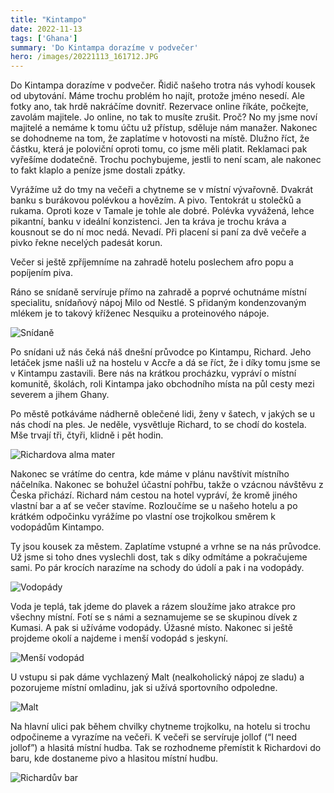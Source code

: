 ```yaml
---
title: "Kintampo"
date: 2022-11-13
tags: ['Ghana']
summary: 'Do Kintampa dorazíme v podvečer'
hero: /images/20221113_161712.JPG
---
```



Do Kintampa dorazíme v podvečer. Řidič našeho trotra nás vyhodí kousek od ubytování. Máme trochu problém ho najít, protože jméno nesedí. Ale fotky ano, tak hrdě nakráčíme dovnitř. Rezervace online říkáte, počkejte, zavolám majitele. Jo online, no tak to musíte zrušit. Proč? No my jsme noví majitelé a nemáme k tomu účtu už přístup, sděluje nám manažer. Nakonec se dohodneme na tom, že zaplatíme v hotovosti na místě. Dlužno říct, že částku, která je poloviční oproti tomu, co jsme měli platit. Reklamaci pak vyřešíme dodatečně. Trochu pochybujeme, jestli to není scam, ale nakonec to fakt klaplo a peníze jsme dostali zpátky.

Vyrážíme už do tmy na večeři a chytneme se v místní vývařovně. Dvakrát banku s burákovou polévkou a hovězím. A pivo. Tentokrát u stolečků a rukama. Oproti koze v Tamale je tohle ale dobré. Polévka vyvážená, lehce pikantní, banku v ideální konzistenci. Jen ta kráva je trochu kráva a kousnout se do ní moc nedá. Nevadí. Při placení si paní za dvě večeře a pivko řekne necelých padesát korun.

Večer si ještě zpříjemníme na zahradě hotelu poslechem afro popu a popíjením piva.

Ráno se snídaně servíruje přímo na zahradě a poprvé ochutnáme místní specialitu, snídaňový nápoj Milo od Nestlé. S přidaným kondenzovaným mlékem je to takový kříženec Nesquiku a proteinového nápoje.

![Snídaně](/images/IMG_3044.jpg)

Po snídani už nás čeká náš dnešní průvodce po Kintampu, Richard. Jeho letáček jsme našli už na hostelu v Accře a dá se říct, že i díky tomu jsme se v Kintampu zastavili. Bere nás na krátkou procházku, vypráví o místní komunitě, školách, roli Kintampa jako obchodního místa na půl cesty mezi severem a jihem Ghany.

Po městě potkáváme nádherně oblečené lidi, ženy v šatech, v jakých se u nás chodí na ples. Je neděle, vysvětluje Richard, to se chodí do kostela. Mše trvají tři, čtyři, klidně i pět hodin.

![Richardova alma mater](/images/20221113_092340.JPG)

Nakonec se vrátíme do centra, kde máme v plánu navštívit místního náčelníka. Nakonec se bohužel účastní pohřbu, takže o vzácnou návštěvu z Česka přichází. Richard nám cestou na hotel vypráví, že kromě jiného vlastní bar a ať se večer stavíme. Rozloučíme se u našeho hotelu a po krátkém odpočinku vyrážíme po vlastní ose trojkolkou směrem k vodopádům Kintampo.

Ty jsou kousek za městem. Zaplatíme vstupné a vrhne se na nás průvodce. Už jsme si toho dnes vyslechli dost, tak s díky odmítáme a pokračujeme sami. Po pár krocích narazíme na schody do údolí a pak i na vodopády.

![Vodopády](/images/20221113_161712.JPG)

Voda je teplá, tak jdeme do plavek a rázem sloužíme jako atrakce pro všechny místní. Fotí se s námi a seznamujeme se se skupinou dívek z Kumasi. A pak si užíváme vodopády. Úžasné místo.
Nakonec si ještě projdeme okolí a najdeme i menší vodopád s jeskyní.

![Menší vodopád](/images/20221113_163207.JPG)

U vstupu si pak dáme vychlazený Malt (nealkoholický nápoj ze sladu) a pozorujeme místní omladinu, jak si užívá sportovního odpoledne.

![Malt](/images/IMG_3109.jpg)

Na hlavní ulici pak během chvilky chytneme trojkolku, na hotelu si trochu odpočineme a vyrazíme na večeři. K večeři se servíruje jollof (“I need jollof”) a hlasitá místní hudba. Tak se rozhodneme přemístit k Richardovi do baru, kde dostaneme pivo a hlasitou místní hudbu.

![Richardův bar](/images/IMG_3119.jpg)